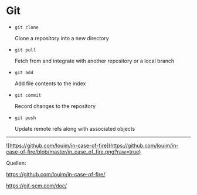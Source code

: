 # Git

- `git clone`

    Clone a repository into a new directory

- `git pull`

    Fetch from and integrate with another repository or a local branch

- `git add`

    Add file contents to the index

- `git commit`

    Record changes to the repository

- `git push`

    Update remote refs along with associated objects
    
---

![https://github.com/louim/in-case-of-fire](https://github.com/louim/in-case-of-fire/blob/master/in_case_of_fire.png?raw=true)

Quellen:

https://github.com/louim/in-case-of-fire/

https://git-scm.com/doc/